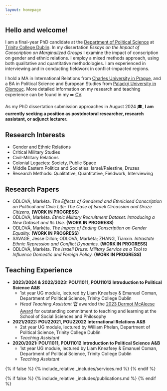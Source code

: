 ```yaml
---
layout: homepage
---
```


## Hello and welcome!
I am a final-year PhD candidate at the <a href='https://www.tcd.ie/Political_Science/' target='_blank'>Department of Political Science</a> at <a href='http://tcd.ie' target='_blank'>Trinity College Dublin</a>. In my dissertation <em>Essays on the Impact of Conscription on Marginalized Groups</em> I examine the impact of conscription on gender and ethnic relations. I employ a mixed methods approach, using both qualitative and quantitative methodologies. I am experienced in interviewing and in conducting fieldwork in conflict-impacted regions.

I hold a MA in International Relations from <a href="http://cuni.cz" target="_blank">Charles University in Prague</a>, and a BA in Political Science and European Studies from <a href="http://upol.cz" target="_blank">Palacký University in Olomouc</a>. More detailed information on my research and teaching experience can be found in my ➡️ [CV](assets/files/curriculum_vitae.pdf).

As my PhD dissertation submission approaches in August 2024 🎓, **I am currently seeking a position as postdoctoral researcher, research assistant, or adjunct lecturer.**

## Research Interests
- Gender and Ethnic Relations
- Critical Military Studies
- Civil-Military Relations
- Colonial Legacies: Society, Public Space
- Middle Eastern Politics and Societies: Israel/Palestine, Druzes
- Research Methods: Qualitative, Quantitative, Fieldwork, Interviewing

## Research Papers
- ODLOVÁ, Markéta. *The Effects of Gendered and Ethnicised Conscription on Political and Civic Life: The Case of Israeli Circassian and Druze Citizens.* **(WORK IN PROGRESS)**
- ODLOVÁ, Markéta. *Ethnic Military Recruitment Dataset: Introducing a New Dataset and Its Use.* **(WORK IN PROGRESS)**
- ODLOVÁ, Markéta. *The Impact of Ending Conscription on Gender Equality.* **(WORK IN PROGRESS)**
- SAVAGE, Jesse Dillon; ODLOVÁ, Markéta; ZHANG, Tianxin. *Intrastate Ethnic Repression and Conflict Dynamics.* **(WORK IN PROGRESS)**
- ODLOVÁ, Markéta. *The Israeli Druze: Military Service as a Tool to Influence Domestic and Foreign Policy.* **(WORK IN PROGRESS)**

## Teaching Experience
- **2023/2024 & 2022/2023: POU11011, POU11012 Introduction to Political Science A&B**
  - 1st year UG module, lectured by Liam Kneafsey & Emanuel Coman, Department of Political Science, Trinity College Dublin
  - <em> Head Teaching Assistant</em> 🏆 awarded the <a href="https://twitter.com/TCD_SSP/status/1663846299651694593" target="_blank">2023 Dermot McAleese Award</a> for outstanding commitment to teaching and learning at the School of Social Sciences and Philosophy
- **2021/2022: POU22021, POU22022 International Relations A&B**
  - 2st year UG module, lectured by William Phelan, Department of Political Science, Trinity College Dublin
  - <em>Teaching Assistant</em>
- **2020/2021: POU11011, POU11012 Introduction to Political Science A&B**
  - 1st year UG module, lectured by Liam Kneafsey & Emanuel Coman, Department of Political Science, Trinity College Dublin
  - <em>Teaching Assistant</em>

{% if false %}
  {% include_relative _includes/services.md %}
{% endif %}

{% if false %}
  {% include_relative _includes/publications.md %}
{% endif %}